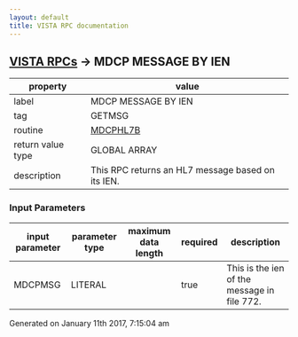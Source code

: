 ```yaml
---
layout: default
title: VISTA RPC documentation
---
```




## [VISTA RPCs](TableOfContent.md) &#8594; MDCP MESSAGE BY IEN 

 property | value 
--- | --- 
 label | MDCP MESSAGE BY IEN
 tag | GETMSG
 routine | [MDCPHL7B](http://code.osehra.org/dox/Routine_MDCPHL7B_source.html)
 return value type | GLOBAL ARRAY
 description | This RPC returns an HL7 message based on its IEN.

### Input Parameters

| input parameter | parameter type | maximum data length | required | description | 
| --- | --- | --- | --- | --- | 
| MDCPMSG | LITERAL |  | true | This is the ien of the message in file 772. | 




 Generated on January 11th 2017, 7:15:04 am